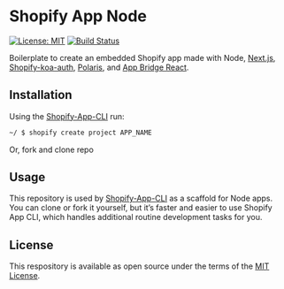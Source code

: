 # Shopify App Node

[![License: MIT](https://img.shields.io/badge/License-MIT-green.svg)](LICENSE.md)
[![Build Status](https://travis-ci.com/Shopify/shopify-app-node.svg?branch=master)](https://travis-ci.com/Shopify/shopify-app-node)

Boilerplate to create an embedded Shopify app made with Node, [Next.js](https://nextjs.org/), [Shopify-koa-auth](https://github.com/Shopify/quilt/tree/master/packages/koa-shopify-auth), [Polaris](https://github.com/Shopify/polaris-react), and [App Bridge React](https://shopify.dev/tools/app-bridge/react-components).

## Installation

Using the [Shopify-App-CLI](https://github.com/Shopify/shopify-app-cli) run:

```sh
~/ $ shopify create project APP_NAME
```

Or, fork and clone repo


## Usage

This repository is used by [Shopify-App-CLI](https://github.com/Shopify/shopify-app-cli) as a scaffold for Node apps. You can clone or fork it yourself, but it’s faster and easier to use Shopify App CLI, which handles additional routine development tasks for you.

## License

This respository is available as open source under the terms of the [MIT License](https://opensource.org/licenses/MIT).
